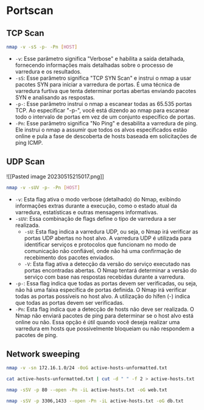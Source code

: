 # Portscan
## TCP Scan
```bash
nmap -v -sS -p- -Pn [HOST]
```
-   `-v`: Esse parâmetro significa "Verbose" e habilita a saída detalhada, fornecendo informações mais detalhadas sobre o processo de varredura e os resultados.
-   `-sS`: Esse parâmetro significa "TCP SYN Scan" e instrui o nmap a usar pacotes SYN para iniciar a varredura de portas. É uma técnica de varredura furtiva que tenta determinar portas abertas enviando pacotes SYN e analisando as respostas.
-   `-p-`: Esse parâmetro instrui o nmap a escanear todas as 65.535 portas TCP. Ao especificar "-p-", você está dizendo ao nmap para escanear todo o intervalo de portas em vez de um conjunto específico de portas.
-   `-Pn`: Esse parâmetro significa "No Ping" e desabilita a varredura de ping. Ele instrui o nmap a assumir que todos os alvos especificados estão online e pula a fase de descoberta de hosts baseada em solicitações de ping ICMP.

## UDP Scan
![[Pasted image 20230515215017.png]]
```bash
nmap -v -sUV -p- -Pn [HOST]
```

-   `-v`: Esta flag ativa o modo verbose (detalhado) do Nmap, exibindo informações extras durante a execução, como o estado atual da varredura, estatísticas e outras mensagens informativas.
-   `-sUV`: Essa combinação de flags define o tipo de varredura a ser realizada.
    -   `-sU`: Esta flag indica a varredura UDP, ou seja, o Nmap irá verificar as portas UDP abertas no host alvo. A varredura UDP é utilizada para identificar serviços e protocolos que funcionam no modo de comunicação não confiável, onde não há uma confirmação de recebimento dos pacotes enviados.
    -   `-V`: Esta flag ativa a detecção da versão do serviço executado nas portas encontradas abertas. O Nmap tentará determinar a versão do serviço com base nas respostas recebidas durante a varredura.
-   `-p-`: Essa flag indica que todas as portas devem ser verificadas, ou seja, não há uma faixa específica de portas definida. O Nmap irá verificar todas as portas possíveis no host alvo. A utilização do hífen (-) indica que todas as portas devem ser verificadas.
-   `-Pn`: Esta flag indica que a detecção de hosts não deve ser realizada. O Nmap não enviará pacotes de ping para determinar se o host alvo está online ou não. Essa opção é útil quando você deseja realizar uma varredura em hosts que possivelmente bloqueiam ou não respondem a pacotes de ping.
## Network sweeping
```bash
nmap -v -sn 172.16.1.0/24 -0oG active-hosts-unformatted.txt

cat active-hosts-unformatted.txt | cut -d " " -f 2 > active-hosts.txt

nmap -sSV -p 80 --open -Pn -iL active-hosts.txt -oG web.txt

nmap -sSV -p 3306,1433 --open -Pn -iL active-hosts.txt -oG db.txt
```